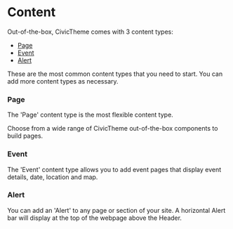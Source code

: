 # Content

Out-of-the-box, CivicTheme comes with 3 content types:

* [Page](page-content-type/)
* [Event](event-content-type.md)
* [Alert](alert.md)

These are the most common content types that you need to start. You can add more content types as necessary.

### Page

The 'Page' content type is the most flexible content type.&#x20;

Choose from a wide range of CivicTheme out-of-the-box components to build pages.&#x20;

### Event

The 'Event' content type allows you to add event pages that display event details, date, location and map.

### Alert

You can add an 'Alert' to any page or section of your site. A horizontal Alert bar will display at the top of the webpage above the Header.&#x20;

